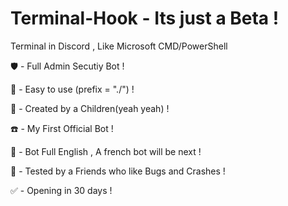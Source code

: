 # Terminal-Hook - Its just a Beta !
Terminal in Discord , Like Microsoft CMD/PowerShell

🛡️ - Full Admin Secutiy Bot !

👀 - Easy to use (prefix = "./") ! 

🐸 - Created by a Children(yeah yeah) ! 

☎️ - My First Official Bot ! 

🍷 - Bot Full English , A french bot will be next !

👥 - Tested by a Friends who like Bugs and Crashes !

✅ - Opening in 30 days !
